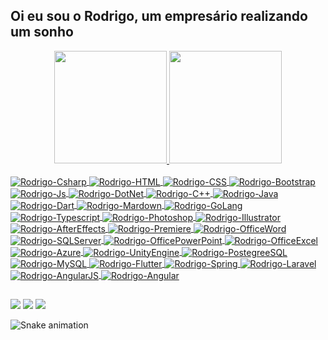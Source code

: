 ## Oi eu sou o Rodrigo, um empresário realizando um sonho
<div align="center">
  <a href="https://github.com/rodrigocsdev">
  <img height="180em" src="https://github-readme-stats.vercel.app/api?username=rodrigocsdev&show_icons=true&include_all_commits=true&count_private=true"/>
  <img height="180em" src="https://github-readme-stats.vercel.app/api/top-langs/?username=rodrigocsdev"/>
</div>
  
<div style="display: inline_block"><br>
  <img align="center" alt="Rodrigo-Csharp"  src="https://img.shields.io/badge/C%23-239120?style=for-the-badge&logo=c-sharp&logoColor=white">  
  <img align="center" alt="Rodrigo-HTML"  src="https://img.shields.io/badge/HTML-239120?style=for-the-badge&logo=html5&logoColor=white">
  <img align="center" alt="Rodrigo-CSS"  src="https://img.shields.io/badge/CSS-239120?&style=for-the-badge&logo=css3&logoColor=white">  
  <img align="center" alt="Rodrigo-Bootstrap"  src="https://img.shields.io/badge/Bootstrap-563D7C?style=for-the-badge&logo=bootstrap&logoColor=white">
  <img align="center" alt="Rodrigo-Js"  src="https://img.shields.io/badge/JavaScript-F7DF1E?style=for-the-badge&logo=javascript&logoColor=black">
  <img align="center" alt="Rodrigo-DotNet"  src="https://img.shields.io/badge/.NET-5C2D91?style=for-the-badge&logo=.net&logoColor=white">    
  <img align="center" alt="Rodrigo-C++"  src="https://img.shields.io/badge/C%2B%2B-00599C?style=for-the-badge&logo=c%2B%2B&logoColor=white">  
  <img align="center" alt="Rodrigo-Java"  src="https://img.shields.io/badge/Java-ED8B00?style=for-the-badge&logo=java&logoColor=white">
  <img align="center" alt="Rodrigo-Dart"  src="https://img.shields.io/badge/Dart-0175C2?style=for-the-badge&logo=dart&logoColor=white">
  <img align="center" alt="Rodrigo-Mardown"  src="https://img.shields.io/badge/Markdown-000000?style=for-the-badge&logo=markdown&logoColor=white">
  <img align="center" alt="Rodrigo-GoLang"  src="https://img.shields.io/badge/Go-00ADD8?style=for-the-badge&logo=go&logoColor=white">
  <img align="center" alt="Rodrigo-Typescript"  src="https://img.shields.io/badge/TypeScript-007ACC?style=for-the-badge&logo=typescript&logoColor=white">
  <img align="center" alt="Rodrigo-Photoshop"  src="https://aleen42.github.io/badges/src/photoshop.svg">
  <img align="center" alt="Rodrigo-Illustrator"  src="https://aleen42.github.io/badges/src/illustrator.svg">
  <img align="center" alt="Rodrigo-AfterEffects"  src="https://aleen42.github.io/badges/src/after_effects.svg">
  <img align="center" alt="Rodrigo-Premiere"  src="https://aleen42.github.io/badges/src/premiere.svg">
  <img align="center" alt="Rodrigo-OfficeWord"  src="https://img.shields.io/badge/Microsoft_Word-2B579A?style=for-the-badge&logo=microsoft-word&logoColor=white">
  <img align="center" alt="Rodrigo-SQLServer"  src="https://img.shields.io/badge/Microsoft_SQL_Server-CC2927?style=for-the-badge&logo=microsoft-sql-server&logoColor=white">
  <img align="center" alt="Rodrigo-OfficePowerPoint"  src="https://img.shields.io/badge/Microsoft_PowerPoint-B7472A?style=for-the-badge&logo=microsoft-powerpoint&logoColor=white">
  <img align="center" alt="Rodrigo-OfficeExcel"  src="https://img.shields.io/badge/Microsoft_Excel-217346?style=for-the-badge&logo=microsoft-excel&logoColor=white">
  <img align="center" alt="Rodrigo-Azure"  src="https://img.shields.io/badge/Microsoft_Azure-0089D6?style=for-the-badge&logo=microsoft-azure&logoColor=white">
  <img align="center" alt="Rodrigo-UnityEngine"  src="https://img.shields.io/badge/Unity-100000?style=for-the-badge&logo=unity&logoColor=white">
  <img align="center" alt="Rodrigo-PostegreeSQL"  src="https://img.shields.io/badge/PostgreSQL-316192?style=for-the-badge&logo=postgresql&logoColor=white">
  <img align="center" alt="Rodrigo-MySQL"  src="https://img.shields.io/badge/MySQL-00000F?style=for-the-badge&logo=mysql&logoColor=white">
  <img align="center" alt="Rodrigo-Flutter"  src="https://img.shields.io/badge/Flutter-02569B?style=for-the-badge&logo=flutter&logoColor=white">
  <img align="center" alt="Rodrigo-Spring"  src="https://img.shields.io/badge/Spring-6DB33F?style=for-the-badge&logo=spring&logoColor=white">
  <img align="center" alt="Rodrigo-Laravel"  src="https://img.shields.io/badge/Laravel-FF2D20?style=for-the-badge&logo=laravel&logoColor=white">
  <img align="center" alt="Rodrigo-AngularJS"  src="https://img.shields.io/badge/AngularJS-E23237?style=for-the-badge&logo=angularjs&logoColor=white">
  <img align="center" alt="Rodrigo-Angular"  src="https://img.shields.io/badge/Angular-DD0031?style=for-the-badge&logo=angular&logoColor=white">
</div>
  
  ##
 
<div>   
  <a href="https://instagram.com/front.beauty" target="_blank"><img src="https://img.shields.io/badge/-Instagram-%23E4405F?style=for-the-badge&logo=instagram&logoColor=white" target="_blank"></a> 	  
  <a href = "mailto:carvalhosantos.rodrigo@gmail.com"><img src="https://img.shields.io/badge/-Gmail-%23333?style=for-the-badge&logo=gmail&logoColor=white" target="_blank"></a>
  <a href="https://www.linkedin.com/in/rodrigo-cs/" target="_blank"><img src="https://img.shields.io/badge/-LinkedIn-%230077B5?style=for-the-badge&logo=linkedin&logoColor=white" target="_blank"></a> 
 
  ![Snake animation](https://github.com/rodrigocsdev/rodrigocsdev/blob/output/github-contribution-grid-snake.svg)
 
</div>
